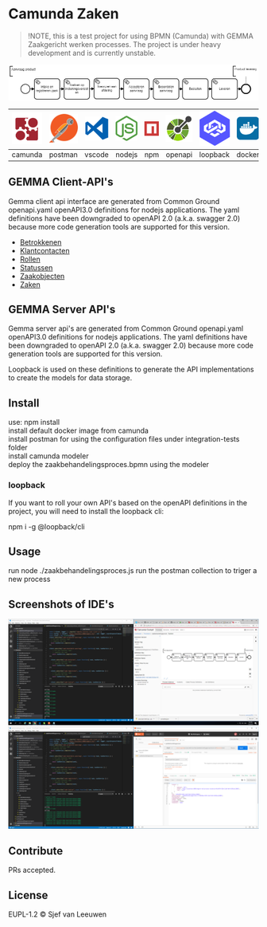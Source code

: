 # Camunda Zaken

> !NOTE, this is a test project for using BPMN (Camunda) with GEMMA Zaakgericht werken processes. The project is under heavy development and is currently unstable.

![process](doc/zaakbehandelingsproces.png)
<center>

| <img src=doc/logo-camunda.svg width=80px />  | <img src=doc/logo-postman.svg width=64px />  | <img src=doc/logo-vscode.svg width=64px />  | <img src=doc/logo-nodejs.svg width=64px />  | <img src=doc/logo-npm.svg width=64px />  | <img src=doc/logo-openapi.png width=64px /> | <img src=doc/logo-loopback.svg width=64px /> | <img src=doc/logo-docker.svg width=64px  /> | <img src=doc/logo-kubernetes.svg width=64px /> | 
|:--------:|:--------:|:--------:|:--------:|:--------:|--------:|:--------:|:--------:|:--------:|
| camunda  | postman  |  vscode  |  nodejs  |   npm    | openapi | loopback |  docker  |kubernetes| 

</center>

## GEMMA Client-API's

Gemma client api interface are generated from Common Ground openapi.yaml openAPI3.0 definitions for nodejs applications. The yaml definitions have been downgraded to openAPI 2.0 (a.k.a. swagger 2.0) because more code generation tools are supported for this version.

* [Betrokkenen    ](zrc-client/docs/BetrokkenenApi.md    "Betrokkenen API documentation")
* [Klantcontacten ](/zrc-client/docs/KlantcontactenApi.md "Klantcontacten API documentation")
* [Rollen         ](/zrc-client/docs/RollenApi.md         "Rollen API documentation")
* [Statussen      ](/zrc-client/docs/StatussenApi.md      "Statussen API documentation")
* [Zaakobjecten   ](/zrc-client/docs/ZaakobjectenApi.md   "Zaakobjecten API documentation")
* [Zaken          ](/zrc-client/docs/ZakenApi.md          "Zaken API documentation")

## GEMMA Server API's

Gemma server api's are generated from Common Ground openapi.yaml openAPI3.0 definitions for nodejs applications. The yaml definitions have been downgraded to openAPI 2.0 (a.k.a. swagger 2.0) because more code generation tools are supported for this version.

Loopback is used on these definitions to generate the API implementations to create the models for data storage.



## Install

use: npm install<br/>
install default docker image from camunda<br/>
install postman for using the configuration files under integration-tests folder<br/>
install camunda modeler<br/>
deploy the zaakbehandelingsproces.bpmn using the modeler

### loopback
If you want to roll your own API's based on the openAPI definitions in the project, you will need to install the loopback cli:

npm i -g @loopback/cli

## Usage

run node ./zaakbehandelingsproces.js
run the postman collection to triger a new process

## Screenshots of IDE's

![screencap1](doc/screencap1.png)<br/>
![screencap2](doc/screencap2.png)

## Contribute

PRs accepted.

## License

EUPL-1.2 © Sjef van Leeuwen